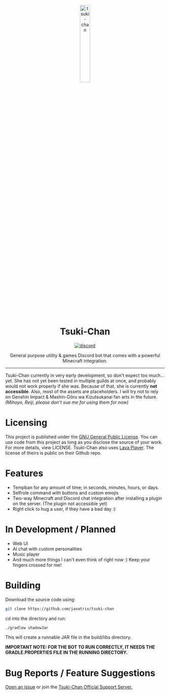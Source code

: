 <p align="center">
<img src="https://i.imgur.com/jQiqeyC.png" width="25%" alt="tsuki-chan"/>
</p>

<h1 align="center">Tsuki-Chan</h1>

<p align="center">
  <a href="https://discord.gg/8a6x653veD">
    <img src="https://img.shields.io/badge/Discord-5865F2?style=for-the-badge&logo=discord&logoColor=white" alt="discord"/>
  </a>
</p>

<p align="center">General purpose utility & games Discord bot that comes with a powerful Minecraft integration.</p>

---

Tsuki-Chan currently in very early development, so don't expect too much... yet.
She has not yet been tested in multiple guilds at once, and probably would not work properly if she was. Because of that,
she is currently **not accessible**.
Also, most of the assets are placeholders. I will try not to rely on Genshin Impact & Mashin-Dōru wa Kizutsukanai
fan arts in the future.
*(Mihoyo, Reiji, please don't sue me for using them for now)*

# Licensing
This project is published under the [GNU General Public License](https://github.com/Javatrix/tsuki-chan/blob/main/LICENSE).
You can use code from this project as long as you disclose the source of your work. For more details, view LICENSE.
Tsuki-Chan also uses [Lava Player](https://github.com/sedmelluq/lavaplayer). The license of theirs is public on their
Github repo.

# Features

- Tempban for any amount of time; in seconds, minutes, hours, or days.
- Selfrole command with buttons and custom emojis
- Two-way Minecraft and Discord chat integration after installing a plugin on the server. (The plugin not accessible yet)
- Right click to hug a user, if they have a bad day :)

# In Development / Planned

- Web UI
- AI chat with custom personalities
- Music player
- And much more things I can't even think of right now :) Keep your fingers crossed for me!

# Building

Download the source code using:

```bash
git clone https://github.com/javatrix/tsuki-chan
```

cd into the directory and run:

```bash
./gradlew shadowJar
```

This will create a runnable JAR file in the build/libs directory.

**IMPORTANT NOTE:
FOR THE BOT TO RUN CORRECTLY, IT NEEDS THE GRADLE.PROPERTIES FILE IN THE RUNNING DIRECTORY.**

# Bug Reports / Feature Suggestions

[Open an issue](https://github.com/Javatrix/tsuki-chan/issues) or join
the [Tsuki-Chan Official Support Server.](https://discord.gg/8a6x653veD)

